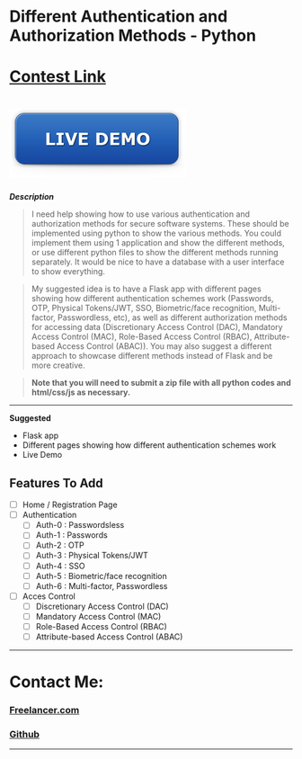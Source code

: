 # Different Authentication and Authorization Methods - Python 
# [Contest Link](https://www.freelancer.com/contest/2242894)
# [![Live Demo](./rSrc/live-demo.png)](https://www.heroku.com/home)

***Description***

> I need help showing how to use various authentication and authorization methods for secure software systems. These should be implemented using python to show the various methods. 
You could implement them using 1 application and show the different methods, or use different python files to show the different methods running separately. It would be nice to have a database with a user interface to show everything.

> My suggested idea is to have a Flask app with different pages showing how different authentication schemes work (Passwords, OTP, Physical Tokens/JWT, SSO, Biometric/face recognition, Multi-factor, Passwordless, etc), as well as different authorization methods for accessing data (Discretionary Access Control (DAC), Mandatory Access Control (MAC), Role-Based Access Control (RBAC), Attribute-based Access Control (ABAC)).
You may also suggest a different approach to showcase different methods instead of Flask and be more creative.

> **Note that you will need to submit a zip file with all python codes and html/css/js as necessary.**

---

**Suggested**

- Flask app
- Different pages showing how different authentication schemes work
- Live Demo

## **Features To Add**

- [ ] Home / Registration Page
- [ ] Authentication
  - [ ] Auth-0 : Passwordsless
  - [ ] Auth-1 : Passwords
  - [ ] Auth-2 : OTP
  - [ ] Auth-3 : Physical Tokens/JWT
  - [ ] Auth-4 : SSO
  - [ ] Auth-5 : Biometric/face recognition
  - [ ] Auth-6 : Multi-factor, Passwordless
- [ ] Acces Control
  - [ ] Discretionary Access Control (DAC)
  - [ ] Mandatory Access Control (MAC)
  - [ ] Role-Based Access Control (RBAC)
  - [ ] Attribute-based Access Control (ABAC)

***
# **Contact Me:**

### [Freelancer.com](https://www.freelancer.com/u/xSomoy)
### [Github](https://github.com/xSomoy)

***


